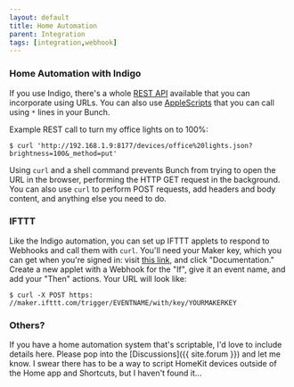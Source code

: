 ```yaml
---
layout: default
title: Home Automation
parent: Integration
tags: [integration,webhook]
---
```

### Home Automation with Indigo

If you use Indigo, there's a whole [REST API](https://wiki.indigodomo.com/doku.php?id=indigo_s_restful_urls) available that you can incorporate using URLs. You can also use [AppleScripts](https://wiki.indigodomo.com/doku.php?id=indigo_s_restful_urls#applescript_the_restful_api) that you can call using `*` lines in your Bunch.

Example REST call to turn my office lights on to 100%:

    $ curl 'http:​//192.168.1.9:8177/devices/office%20lights.json?brightness=100&_method=put'

Using `curl` and a shell command prevents Bunch from trying to open the URL in the browser, performing the HTTP GET request in the background. You can also use `curl` to perform POST requests, add headers and body content, and anything else you need to do.

### IFTTT

Like the Indigo automation, you can set up IFTTT applets to respond to Webhooks and call them with `curl`. You'll need your Maker key, which you can get when you're signed in: visit [this link](https://ifttt.com/maker_webhooks), and click "Documentation." Create a new applet with a Webhook for the "If", give it an event name, and add your "Then" actions. Your URL will look like:

    $ curl -X POST https:​//maker.ifttt.com/trigger/EVENTNAME/with/key/YOURMAKERKEY

### Others?

If you have a home automation system that's scriptable, I'd love to include details here. Please pop into the [Discussions]({{ site.forum }}) and let me know. I swear there has to be a way to script HomeKit devices outside of the Home app and Shortcuts, but I haven't found it...
